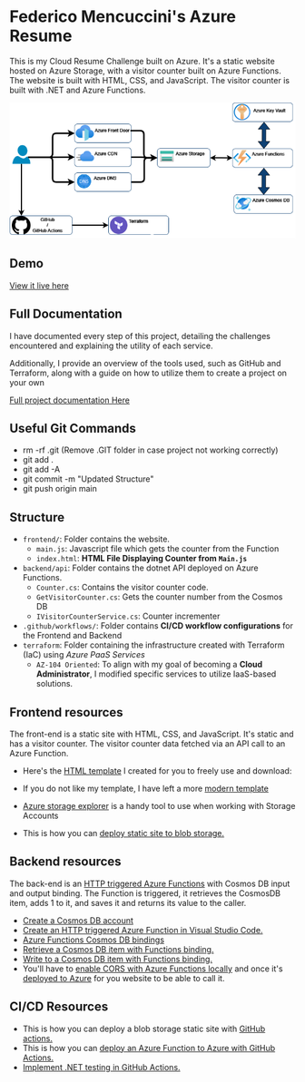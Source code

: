 # Federico Mencuccini's Azure Resume

This is my Cloud Resume Challenge built on Azure. It's a static website hosted on Azure Storage, with a visitor counter built on Azure Functions. The website is built with HTML, CSS, and JavaScript. The visitor counter is built with .NET and Azure Functions. 


![architecture](architecture.png)

## Demo

[View it live here](https://resumestoragefreddy.z13.web.core.windows.net/)

## Full Documentation

I have documented every step of this project, detailing the challenges encountered and explaining the utility of each service. 

Additionally, I provide an overview of the tools used, such as GitHub and Terraform, along with a guide on how to utilize them to create a project on your own

[Full project documentation Here](https://www.dropbox.com/scl/fi/h36landwqom3qdotmhm61/ResumeAzure_Documentation.pdf?rlkey=p11bowysxxqvhb2crv7f64m0k&st=1dd0dn6c&dl=0)


## Useful Git Commands

 * rm -rf .git (Remove .GIT folder in case project not working correctly)
 * git add .
 * git add -A
 * git commit -m "Updated Structure"
 * git push origin main



## Structure

- `frontend/`: Folder contains the website.
    - `main.js`: Javascript file which gets the counter from the Function
    - `index.html`: **HTML File Displaying Counter from `Main.js`**
- `backend/api`: Folder contains the dotnet API deployed on Azure Functions.
    - `Counter.cs`: Contains the visitor counter code.
    - `GetVisitorCounter.cs`: Gets the counter number from the Cosmos DB
    - `IVisitorCounterService.cs`: Counter incrementer
- `.github/workflows/`: Folder contains **CI/CD workflow configurations** for the Frontend and Backend
- `terraform`: Folder containing the infrastructure created with Terraform (IaC) using *Azure PaaS Services*
    - `AZ-104 Oriented`: To align with my goal of becoming a **Cloud Administrator**, I modified specific services to utilize IaaS-based solutions.


## Frontend resources

The front-end is a static site with HTML, CSS, and JavaScript. It's static and has a visitor counter. The visitor counter data fetched via an API call to an Azure Function.

- Here's the [HTML template](https://shorturl.at/NxjRL) I created for you to freely use and download:

- If you do not like my template, I have left a more [modern template](https://www.styleshout.com/free-templates/ceevee/)

- [Azure storage explorer](https://azure.microsoft.com/en-us/features/storage-explorer/) is a handy tool to use when working with Storage Accounts

- This is how you can [deploy static site to blob storage.](https://docs.microsoft.com/en-us/azure/storage/blobs/storage-blob-static-website-host)


## Backend resources

The back-end is an [HTTP triggered Azure Functions](https://docs.microsoft.com/en-us/azure/azure-functions/functions-bindings-http-webhook-trigger?tabs=csharp) with Cosmos DB input and output binding. The Function is triggered, it retrieves the CosmosDB item, adds 1 to it, and saves it and returns its value to the caller.

- [Create a Cosmos DB account](https://docs.microsoft.com/en-us/azure/cosmos-db/create-cosmosdb-resources-portal)
- [Create an HTTP triggered Azure Function in Visual Studio Code.](https://docs.microsoft.com/azure/azure-functions/functions-develop-vs-code?tabs=csharp)
- [Azure Functions Cosmos DB bindings](https://docs.microsoft.com/en-us/azure/azure-functions/functions-bindings-cosmosdb-v2)
- [Retrieve a Cosmos DB item with Functions binding.](https://docs.microsoft.com/azure/azure-functions/functions-bindings-cosmosdb-v2-input?tabs=csharp)
- [Write to a Cosmos DB item with Functions binding.](https://docs.microsoft.com/azure/azure-functions/functions-bindings-cosmosdb-v2-output?tabs=csharp)
- You'll have to [enable CORS with Azure Functions locally](https://learn.microsoft.com/azure/azure-functions/functions-develop-local#local-settings-file) and once it's [deployed to Azure](https://docs.microsoft.com/azure/azure-functions/functions-how-to-use-azure-function-app-settings?tabs=portal#cors) for you website to be able to call it.


## CI/CD Resources

- This is how you can deploy a blob storage static site with [GitHub actions.](https://docs.microsoft.com/azure/storage/blobs/storage-blobs-static-site-github-actions)
- This is how you can [deploy an Azure Function to Azure with GitHub Actions.](https://github.com/marketplace/actions/azure-functions-action)
- [Implement .NET testing in GitHub Actions.](https://docs.github.com/en/actions/guides/building-and-testing-net)


